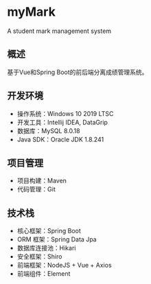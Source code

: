 # myMark

A student mark management system

## 概述

基于Vue和Spring Boot的前后端分离成绩管理系统。

## 开发环境

- 操作系统：Windows 10 2019 LTSC
- 开发工具：Intellij IDEA, DataGrip
- 数据库：MySQL 8.0.18
- Java SDK：Oracle JDK 1.8.241

## 项目管理

- 项目构建：Maven
- 代码管理：Git

## 技术栈

- 核心框架：Spring Boot
- ORM 框架：Spring Data Jpa
- 数据库连接池：Hikari
- 安全框架：Shiro
- 前端框架：NodeJS + Vue + Axios
- 前端组件：Element
